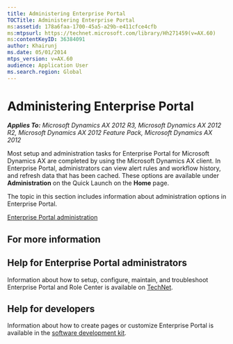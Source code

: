 ```yaml
---
title: Administering Enterprise Portal
TOCTitle: Administering Enterprise Portal
ms:assetid: 178a6faa-1700-45a5-a29b-e411cfce4cfb
ms:mtpsurl: https://technet.microsoft.com/library/Hh271459(v=AX.60)
ms:contentKeyID: 36384091
author: Khairunj
ms.date: 05/01/2014
mtps_version: v=AX.60
audience: Application User
ms.search.region: Global
---
```


# Administering Enterprise Portal 


_**Applies To:** Microsoft Dynamics AX 2012 R3, Microsoft Dynamics AX 2012 R2, Microsoft Dynamics AX 2012 Feature Pack, Microsoft Dynamics AX 2012_

Most setup and administration tasks for Enterprise Portal for Microsoft Dynamics AX are completed by using the Microsoft Dynamics AX client. In Enterprise Portal, administrators can view alert rules and workflow history, and refresh data that has been cached. These options are available under **Administration** on the Quick Launch on the **Home** page.

The topic in this section includes information about administration options in Enterprise Portal.

[Enterprise Portal administration](enterprise-portal-administration.md)

## For more information

## Help for Enterprise Portal administrators

Information about how to setup, configure, maintain, and troubleshoot Enterprise Portal and Role Center is available on [TechNet](http://go.microsoft.com/fwlink/?linkid=201018%26clcid=0x409).

## Help for developers

Information about how to create pages or customize Enterprise Portal is available in the [software development kit](http://go.microsoft.com/fwlink/?linkid=210740).

  



